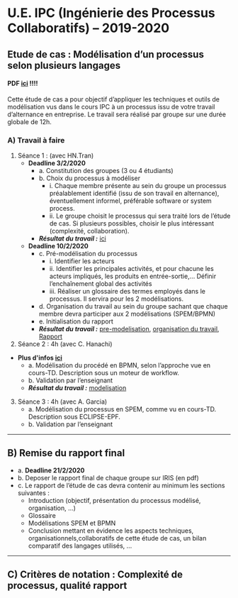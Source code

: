 # U.E. IPC (Ingénierie des Processus Collaboratifs) – 2019-2020
## Etude de cas : Modélisation d’un processus selon plusieurs langages

#### **PDF [ici](./ressources/common/EtudeCas.pdf) !!!!**  
Cette étude de cas a pour objectif d’appliquer les techniques et outils de modélisation vus
dans le cours IPC à un processus issu de votre travail d’alternance en entreprise. Le travail
sera réalisé par groupe sur une durée globale de 12h.

### A) Travail à faire
1. Séance 1 : (avec HN.Tran)
    * **Deadline 3/2/2020**
        * a. Constitution des groupes (3 ou 4 étudiants)
        * b. Choix du processus à modéliser
            * i. Chaque membre présente au sein du groupe un processus préalablement identifié (issu de son travail en alternance), éventuellement informel, préférable software or system process.
            * ii. Le groupe choisit le processus qui sera traité lors de l’étude de cas. Si plusieurs possibles, choisir le plus intéressant (complexité, collaboration).
        * **_Résultat du travail :_** [ici](./ressources/seance1/etude_de_cas_GRANDCHAMPS_CESCHIN_GLORIES.pdf)
    * **Deadline 10/2/2020**
        * c. Pré-modélisation du processus
            * i. Identifier les acteurs
            * ii. Identifier les principales activités, et pour chacune les acteurs impliqués, les produits en entrée-sortie,… Définir l’enchaînement global des activités
            * iii. Réaliser un glossaire des termes employés dans le processus. Il servira pour les 2 modélisations.
        * d. Organisation du travail au sein du groupe sachant que chaque membre devra participer aux 2 modélisations (SPEM/BPMN)
        * e. Initialisation du rapport
        * **_Résultat du travail :_** [pre-modelisation](./ressources/seance1/pre-mod.md), [organisation du travail](./ressources/seance1/organisation.md), [Rapport](./ressources/common/rapport.md)
2. Séance 2 : 4h (avec C. Hanachi)
* **Plus d'infos [ici](./ressources/seance2/infos.md)**
    * a. Modélisation du procédé en BPMN, selon l’approche vue en cours-TD. Description sous un moteur de workflow.
    * b. Validation par l’enseignant
    * **_Résultat du travail :_** [modelisation](./ressources/seance2/mod.md)
3. Séance 3 : 4h (avec A. Garcia)
    * a. Modélisation du processus en SPEM, comme vu en cours-TD. Description sous ECLIPSE-EPF.
    * b. Validation par l’enseignant

***
## B) Remise du rapport final
* a. **Deadline 21/2/2020**
* b. Deposer le rapport final de chaque groupe sur IRIS (en pdf)
* c. Le rapport de l’étude de cas devra contenir au minimum les sections suivantes :
    - Introduction (objectif, présentation du processus modélisé, organisation, …) 
    - Glossaire
    - Modélisations SPEM et BPMN
    - Conclusion mettant en évidence les aspects techniques, organisationnels,collaboratifs de cette étude de cas, un bilan comparatif des langages utilisés, …
***
## C) Critères de notation : Complexité de processus, qualité rapport